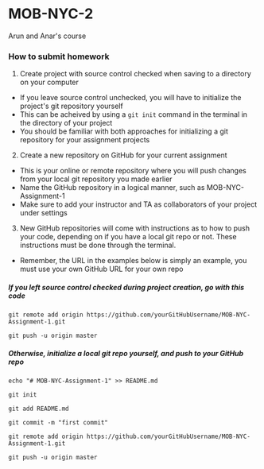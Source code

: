 # MOB-NYC-2
Arun and Anar's course

### How to submit homework

1. Create project with source control checked when saving to a directory on your computer
  * If you leave source control unchecked, you will have to initialize the project's git repository yourself
  * This can be acheived by using a `git init` command in the terminal in the directory of your project
  * You should be familiar with both approaches for initializing a git repository for your assignment projects
2. Create a new repository on GitHub for your current assignment
  * This is your online or remote repository where you will push changes from your local git repository you made earlier
  * Name the GitHub repository in a logical manner, such as MOB-NYC-Assignment-1
  * Make sure to add your instructor and TA as collaborators of your project under settings
3. New GitHub repositories will come with instructions as to how to push your code, depending on if you have a local git repo or not. These instructions must be done through the terminal.
  * Remember, the URL in the examples below is simply an example, you must use your own GitHub URL for your own repo

##### If you left source control checked during project creation, go with this code

`git remote add origin https://github.com/yourGitHubUsername/MOB-NYC-Assignment-1.git`

`git push -u origin master`

##### Otherwise, initialize a local git repo yourself, and push to your GitHub repo

`echo "# MOB-NYC-Assignment-1" >> README.md`

`git init`

`git add README.md`

`git commit -m "first commit"`

`git remote add origin https://github.com/yourGitHubUsername/MOB-NYC-Assignment-1.git`

`git push -u origin master`

